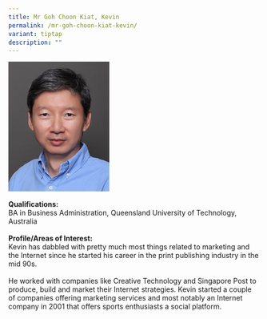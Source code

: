 ```yaml
---
title: Mr Goh Choon Kiat, Kevin
permalink: /mr-goh-choon-kiat-kevin/
variant: tiptap
description: ""
---
```

<p></p>
<div class="isomer-image-wrapper">
<img style="width: 40%;" height="auto" width="100%" alt="image o fMr Goh Choon Kat, Kevin" src="/images/IS/IS_GOH_CHOON_KIAT_KEVIN_9658.jpg">
</div>
<p><strong>Qualifications:</strong> 
<br>BA in Business Administration, Queensland University of Technology, Australia
<br>
<br><strong>Profile/Areas of Interest:</strong> 
<br>Kevin has dabbled with pretty much most things related to marketing and
the Internet since he started his career in the print publishing industry
in the mid 90s.
<br>
<br>He worked with companies like Creative Technology and Singapore Post to
produce, build and market their Internet strategies. Kevin started a couple
of companies offering marketing services and most notably an Internet company
in 2001 that offers sports enthusiasts a social platform.</p>